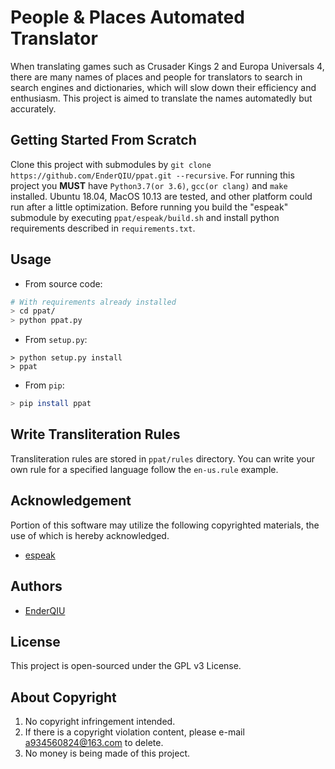 # People & Places Automated Translator

When translating games such as Crusader Kings 2 and Europa Universals 4, there are many names of places and people for
 translators to search in search engines and dictionaries, which will slow down their efficiency and enthusiasm. 
This project is aimed to translate the names automatedly but accurately.

## Getting Started From Scratch

Clone this project with submodules by `git clone https://github.com/EnderQIU/ppat.git --recursive`.
For running this project you **MUST** have `Python3.7(or 3.6)`, `gcc(or clang)` and `make` installed.
Ubuntu 18.04, MacOS 10.13 are tested, and other platform could run after a little optimization.
Before running you build the "espeak" submodule by executing `ppat/espeak/build.sh` and install python requirements
 described in `requirements.txt`.

## Usage

- From source code:

```sh
# With requirements already installed
> cd ppat/
> python ppat.py
```

- From `setup.py`:

```
> python setup.py install
> ppat
```

- From `pip`:

```sh
> pip install ppat
```

## Write Transliteration Rules

Transliteration rules are stored in `ppat/rules` directory. You can write your own rule for a specified language follow
 the `en-us.rule` example.

## Acknowledgement

Portion of this software may utilize the following copyrighted materials, the use of which is hereby acknowledged.

- [espeak](http://espeak.sourceforge.net)

## Authors

- [EnderQIU](https://github.com/EnderQIU)

## License

This project is open-sourced under the GPL v3 License.

## About Copyright

1. No copyright infringement intended.
2. If there is a copyright violation content, please e-mail <a934560824@163.com> to delete.
3. No money is being made of this project.
